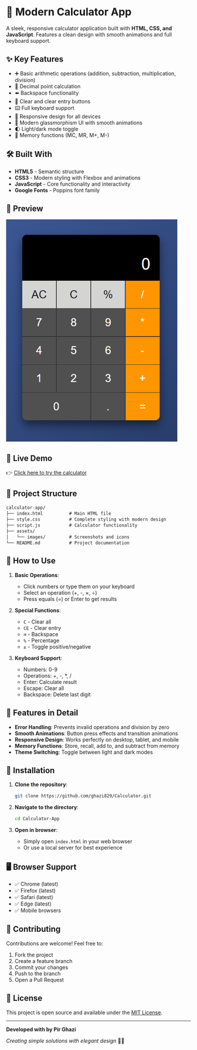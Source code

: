 # 🧮 Modern Calculator App

A sleek, responsive calculator application built with **HTML, CSS, and JavaScript**. Features a clean design with smooth animations and full keyboard support.

## ✨ Key Features

- ➕ Basic arithmetic operations (addition, subtraction, multiplication, division)
- 🔢 Decimal point calculation
- ⬅️ Backspace functionality
- 🧹 Clear and clear entry buttons
- ⌨️ Full keyboard support
- 📱 Responsive design for all devices
- 🎨 Modern glassmorphism UI with smooth animations
- 🌓 Light/dark mode toggle
- 💾 Memory functions (MC, MR, M+, M-)

## 🛠️ Built With

- **HTML5** - Semantic structure
- **CSS3** - Modern styling with Flexbox and animations
- **JavaScript** - Core functionality and interactivity
- **Google Fonts** - Poppins font family

## 📸 Preview

![Calculator App](calculator-preview.png)

## 🚀 Live Demo

👉 [Click here to try the calculator](https://ghazi829.github.io/Calculator/)

## 📁 Project Structure

```
calculator-app/
├── index.html          # Main HTML file
├── style.css           # Complete styling with modern design
├── script.js           # Calculator functionality
├── assets/
│   └── images/         # Screenshots and icons
└── README.md           # Project documentation
```

## 🎯 How to Use

1. **Basic Operations**:
   - Click numbers or type them on your keyboard
   - Select an operation (+, -, ×, ÷)
   - Press equals (=) or Enter to get results

2. **Special Functions**:
   - `C` - Clear all
   - `CE` - Clear entry
   - `⌫` - Backspace
   - `%` - Percentage
   - `±` - Toggle positive/negative

3. **Keyboard Support**:
   - Numbers: 0-9
   - Operations: +, -, *, /
   - Enter: Calculate result
   - Escape: Clear all
   - Backspace: Delete last digit

## 🌟 Features in Detail

- **Error Handling**: Prevents invalid operations and division by zero
- **Smooth Animations**: Button press effects and transition animations
- **Responsive Design**: Works perfectly on desktop, tablet, and mobile
- **Memory Functions**: Store, recall, add to, and subtract from memory
- **Theme Switching**: Toggle between light and dark modes

## 🔧 Installation

1. **Clone the repository**:
   ```bash
   git clone https://github.com/ghazi829/Calculator.git
   ```

2. **Navigate to the directory**:
   ```bash
   cd Calculator-App
   ```

3. **Open in browser**:
   - Simply open `index.html` in your web browser
   - Or use a local server for best experience

## 🖥️ Browser Support

- ✅ Chrome (latest)
- ✅ Firefox (latest)
- ✅ Safari (latest)
- ✅ Edge (latest)
- ✅ Mobile browsers

## 🤝 Contributing

Contributions are welcome! Feel free to:
1. Fork the project
2. Create a feature branch
3. Commit your changes
4. Push to the branch
5. Open a Pull Request

## 📜 License

This project is open source and available under the [MIT License](LICENSE).

---

**Developed with  by Pir Ghazi**

*Creating simple solutions with elegant design* 🎯✨

